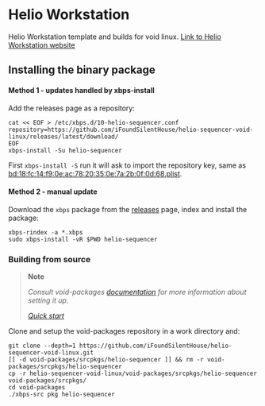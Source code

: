 # Helio Workstation  
Helio Workstation template and builds for void linux.
[Link to Helio Workstation website](https://helio.fm/)

## Installing the binary package
#### Method 1 - updates handled by xbps-install

Add the releases page as a repository:

```shell
cat << EOF > /etc/xbps.d/10-helio-sequencer.conf
repository=https://github.com/iFoundSilentHouse/helio-sequencer-void-linux/releases/latest/download/
EOF
xbps-install -Su helio-sequencer
```

First `xbps-install -S` run it will ask to import the repository key, same as [bd:18:fc:14:f9:0e:ac:78:20:35:0e:7a:2b:0f:0d:68.plist](void-packages/repo-keys/bd:18:fc:14:f9:0e:ac:78:20:35:0e:7a:2b:0f:0d:68.plist).

#### Method 2 - manual update

Download the `xbps` package from the [releases](//github.com/iFoundSilentHouse/helio-sequencer-void-linux/releases) page, index and install the package:

```shell
xbps-rindex -a *.xbps
sudo xbps-install -vR $PWD helio-sequencer
```

### Building from source

> **Note**
>
> *Consult void-packages [documentation][1] for more information about setting it up.*
>
> [*Quick start*][1a]

Clone and setup the void-packages repository in a work directory and:

```shell
git clone --depth=1 https://github.com/iFoundSilentHouse/helio-sequencer-void-linux.git
[[ -d void-packages/srcpkgs/helio-sequencer ]] && rm -r void-packages/srcpkgs/helio-sequencer
cp -r helio-sequencer-void-linux/void-packages/srcpkgs/helio-sequencer void-packages/srcpkgs/
cd void-packages
./xbps-src pkg helio-sequencer
```

[1]:  //github.com/void-linux/void-packages/#readme
[1a]: //github.com/void-linux/void-packages/#quick-start

